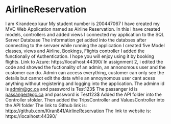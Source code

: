 # AirlineReservation
I am Kirandeep kaur
My student number is 200447067
I have created my MVC Web Application named as Airline Reservation.
In this i have created models, controllers and added views
I connected my application to the SQL Server Database
The information get added into the databses after connecting to the servaer while running the application
I created five Model classes, views and Airline, Bookings, Flights controller 
I added the functionaliy of Authentication.
I hope you will enjoy using it by booking flights.
Link to Azure:
https://localhost:44390/
In assignment 2, i edited the code and showed the fuctionality of an admin, an annonomous user and the customer can do.
Admin can access everything, customer can only see the details but cannot edit the data while an annoynomous user cant acess anything without registering and logging into the application.
The adminn id is admin@gc.ca and password is Test123$
The passanger id is passanger@gc.ca and password is Test123$
Added the API folder into the Controller sfolder.
Then added the TripsController and ValuesController into the API folder
The link to Github link is:  https://github.com/Kiran841/AirlineReservation
The link to website is:  https://localhost:44390/
